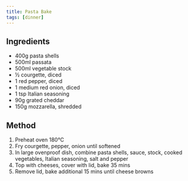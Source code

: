 ```yaml
---
title: Pasta Bake
tags: [dinner]
---
```


## Ingredients
- 400g pasta shells
- 500ml passata
- 500ml vegetable stock
- ½ courgette, diced
- 1 red pepper, diced
- 1 medium red onion, diced
- 1 tsp Italian seasoning
- 90g grated cheddar
- 150g mozzarella, shredded

## Method
1. Preheat oven 180°C
2. Fry courgette, pepper, onion until softened
3. In large ovenproof dish, combine pasta shells, sauce, stock, cooked vegetables, Italian seasoning, salt and pepper
4. Top with cheeses, cover with lid, bake 35 mins
5. Remove lid, bake additional 15 mins until cheese browns